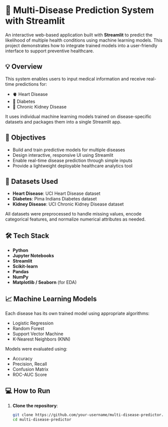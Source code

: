 # 🧠 Multi-Disease Prediction System with Streamlit

An interactive web-based application built with **Streamlit** to predict the likelihood of multiple health conditions using machine learning models. This project demonstrates how to integrate trained models into a user-friendly interface to support preventive healthcare.

## 💡 Overview

This system enables users to input medical information and receive real-time predictions for:
- 🫀 Heart Disease
- 🍬 Diabetes
- 🧫 Chronic Kidney Disease

It uses individual machine learning models trained on disease-specific datasets and packages them into a single Streamlit app.

## 🎯 Objectives

- Build and train predictive models for multiple diseases
- Design interactive, responsive UI using Streamlit
- Enable real-time disease prediction through simple inputs
- Provide a lightweight deployable healthcare analytics tool

## 🧪 Datasets Used

- **Heart Disease**: UCI Heart Disease dataset  
- **Diabetes**: Pima Indians Diabetes dataset  
- **Kidney Disease**: UCI Chronic Kidney Disease dataset

All datasets were preprocessed to handle missing values, encode categorical features, and normalize numerical attributes as needed.

## 🛠️ Tech Stack

- **Python**
- **Jupyter Notebooks**
- **Streamlit**
- **Scikit-learn**
- **Pandas**
- **NumPy**
- **Matplotlib / Seaborn** (for EDA)

## 📈 Machine Learning Models

Each disease has its own trained model using appropriate algorithms:

- Logistic Regression
- Random Forest
- Support Vector Machine
- K-Nearest Neighbors (KNN)

Models were evaluated using:
- Accuracy
- Precision, Recall
- Confusion Matrix
- ROC-AUC Score

## 💻 How to Run

1. **Clone the repository**:

   ```bash
   git clone https://github.com/your-username/multi-disease-predictor.git
   cd multi-disease-predictor
